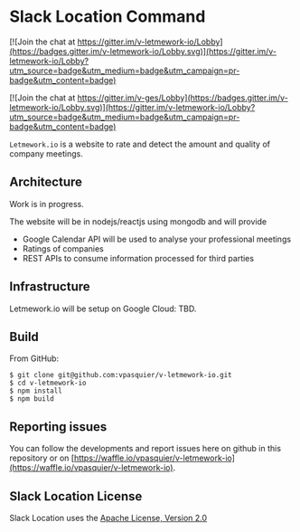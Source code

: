 # Slack Location Command

[![Join the chat at https://gitter.im/v-letmework-io/Lobby](https://badges.gitter.im/v-letmework-io/Lobby.svg)](https://gitter.im/v-letmework-io/Lobby?utm_source=badge&utm_medium=badge&utm_campaign=pr-badge&utm_content=badge)

[![Join the chat at https://gitter.im/v-ges/Lobby](https://badges.gitter.im/v-letmework-io/Lobby.svg)](https://gitter.im/v-letmework-io/Lobby?utm_source=badge&utm_medium=badge&utm_campaign=pr-badge&utm_content=badge)

`Letmework.io` is a website to rate and detect the amount and quality of company meetings.

## Architecture

Work is in progress.

The website will be in nodejs/reactjs using mongodb and will provide

- Google Calendar API will be used to analyse your professional meetings
- Ratings of companies
- REST APIs to consume information processed for third parties

## Infrastructure

Letmework.io will be setup on Google Cloud: TBD.

## Build

From GitHub:

```
$ git clone git@github.com:vpasquier/v-letmework-io.git
$ cd v-letmework-io
$ npm install
$ npm build
```

## Reporting issues

You can follow the developments and report issues here on github in this repository or on [https://waffle.io/vpasquier/v-letmework-io](https://waffle.io/vpasquier/v-letmework-io).

## Slack Location License

Slack Location  uses the [Apache License, Version 2.0](https://www.apache.org/licenses/LICENSE-2.0.html)
